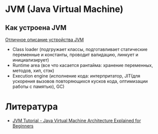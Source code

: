 # JVM (Java Virtual Machine)

## Как устроена JVM

[Отличное описание устройства JVM](https://www.freecodecamp.org/news/jvm-tutorial-java-virtual-machine-architecture-explained-for-beginners/)

- Class loader (подгружает классы, подготавливает статические переменные и константы, проводит валидацию, линкует и инициализирует)
- Runtime area (все что касается рантайма: хранение переменных, методов, хип, стэк)
- Execution engine (исполнение кода: интерпритатор, JIT(для ускорения вызовов повторяющихся кусков кода, оптимизации работы с памятью), GC)

# Литература
- [JVM Tutorial - Java Virtual Machine Architecture Explained for Beginners](https://www.freecodecamp.org/news/jvm-tutorial-java-virtual-machine-architecture-explained-for-beginners/)